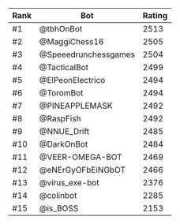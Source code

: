 Rank|Bot|Rating
---|---|---
#1|@tbhOnBot|2513
#2|@MaggiChess16|2505
#3|@Speeedrunchessgames|2504
#4|@TacticalBot|2499
#5|@ElPeonElectrico|2494
#6|@ToromBot|2494
#7|@PINEAPPLEMASK|2492
#8|@RaspFish|2492
#9|@NNUE_Drift|2485
#10|@DarkOnBot|2484
#11|@VEER-OMEGA-BOT|2469
#12|@eNErGyOFbEiNGbOT|2466
#13|@virus_exe-bot|2376
#14|@colinbot|2285
#15|@is_BOSS|2153
